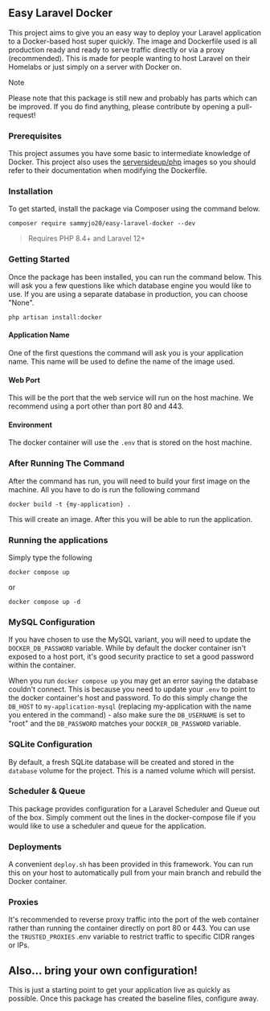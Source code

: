 ## Easy Laravel Docker
This project aims to give you an easy way to deploy your Laravel application to a Docker-based host super quickly. The image and Dockerfile used is all production ready and ready to serve traffic directly or via a proxy (recommended). This is made for people wanting to host Laravel on their Homelabs or just simply on a server with Docker on.

> [!NOTE]
> Please note that this package is still new and probably has parts which can be improved. If you do find anything, please contribute by opening a pull-request!

### Prerequisites
This project assumes you have some basic to intermediate knowledge of Docker. This project also uses the [serversideup/php](https://serversideup.net/open-source/docker-php/) images so you should refer to their documentation when modifying the Dockerfile.

### Installation
To get started, install the package via Composer using the command below.

```
composer require sammyjo20/easy-laravel-docker --dev
```
> Requires PHP 8.4+ and Laravel 12+

### Getting Started
Once the package has been installed, you can run the command below. This will ask you a few questions like which database engine you would like to use. If you are using a separate database in production, you can choose "None".

```
php artisan install:docker
```

####  Application Name
One of the first questions the command will ask you is your application name. This name will be used to define the name of the image used.

#### Web Port
This will be the port that the web service will run on the host machine. We recommend using a port other than port 80 and 443.

#### Environment
The docker container will use the `.env` that is stored on the host machine.

### After Running The Command
After the command has run, you will need to build your first image on the machine. All you have to do is run the following command

```
docker build -t {my-application} .
```

This will create an image. After this you will be able to run the application.

### Running the applications
Simply type the following

```
docker compose up
```
or
```
docker compose up -d
```

### MySQL Configuration
If you have chosen to use the MySQL variant, you will need to update the `DOCKER_DB_PASSWORD` variable. While by default the docker container isn't exposed
to a host port, it's good security practice to set a good password within the container.

When you run `docker compose up` you may get an error saying the database couldn't connect. This is because you need to update your `.env` to point to the docker
container's host and password. To do this simply change the `DB_HOST` to `my-application-mysql` (replacing my-application with the name you entered in the command) - also
make sure the `DB_USERNAME` is set to "root" and the `DB_PASSWORD` matches your `DOCKER_DB_PASSWORD` variable.

### SQLite Configuration
By default, a fresh SQLite database will be created and stored in the `database` volume for the project. This is a named volume which will persist. 

### Scheduler & Queue
This package provides configuration for a Laravel Scheduler and Queue out of the box. Simply comment out the lines in the docker-compose file if you would like to use a scheduler and queue for the application.

### Deployments
A convenient `deploy.sh` has been provided in this framework. You can run this on your host to automatically pull from your main branch and rebuild the Docker container.

### Proxies
It's recommended to reverse proxy traffic into the port of the web container rather than running the container directly on port 80 or 443. You can use the `TRUSTED_PROXIES` .env variable to restrict traffic to specific CIDR ranges or IPs.

## Also... bring your own configuration!

This is just a starting point to get your application live as quickly as possible. Once this package has created the baseline files, configure away.
